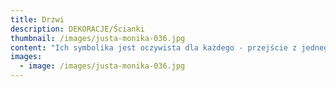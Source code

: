 ```yaml
---
title: Drzwi
description: DEKORACJE/Ścianki
thumbnail: /images/justa-monika-036.jpg
content: "Ich symbolika jest oczywista dla każdego - przejście z jednego stanu w drugi.  Dekoracja często spotykana na ślubach i weselach. Jednak okazji jej wykorzystania może być znacznie więcej. Wystarczy dać się ponieść wyobraźni.\r\n\n\r\n\n•\tmateriał: drzwi wykonane z drewna\r\n\n•\twymiary: 2 pary drzwi po 210cm wys. x 100cm szer., 1 para drzwi 220cm wys. x 100cm szer. \r\n\n•\telementy aranżacji: 3 pary drzwi, dwa białe krzesła, aranżacja nie zawiera kompozycji kwiatowej\r\n\n•\tkolor: biały/bielony\r\n\n•\tstyl: klasyczny, romantyczny, rustykalny, country chic\r\n\n•\tcena wypożyczenia: 700 zł\r\n\n•\ttransport na terenie Wrocławia - gratis, poza terenem Wrocławia wyceniany jest indywidualnie\r\n\n•\tistnieje możliwość odbioru osobistego  \r\n\n•\tsprawdź dostępność w kalendarzu i dokonaj wstępnej rezerwacji\r\n\n•\twięcej  informacji znajdziesz w zakładce JAK DZIAŁAMY"
images:
  - image: /images/justa-monika-036.jpg
---
```


